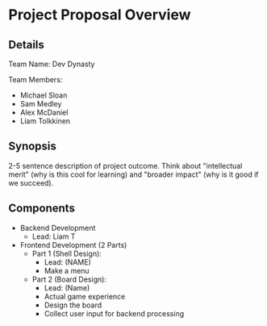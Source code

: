 # Project Proposal Overview

## Details
Team Name: Dev Dynasty

Team Members:
* Michael Sloan
* Sam Medley 
* Alex McDaniel
* Liam Tolkkinen

## Synopsis
2-5 sentence description of project outcome. Think about "intellectual merit" (why is this cool for learning) and "broader impact" (why is it good if we succeed).



## Components
* Backend Development
  * Lead: Liam T
* Frontend Development (2 Parts)
  * Part 1 (Shell Design):
      - Lead: (NAME)
      - Make a menu
  * Part 2 (Board Design):
      - Lead: (Name)
      - Actual game experience
      - Design the board
      - Collect user input for backend processing

